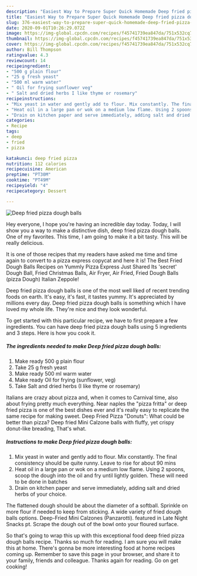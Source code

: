 ```yaml
---
description: "Easiest Way to Prepare Super Quick Homemade Deep fried pizza dough balls"
title: "Easiest Way to Prepare Super Quick Homemade Deep fried pizza dough balls"
slug: 376-easiest-way-to-prepare-super-quick-homemade-deep-fried-pizza-dough-balls
date: 2020-09-01T10:26:29.072Z
image: https://img-global.cpcdn.com/recipes/f45741739ea847da/751x532cq70/deep-fried-pizza-dough-balls-recipe-main-photo.jpg
thumbnail: https://img-global.cpcdn.com/recipes/f45741739ea847da/751x532cq70/deep-fried-pizza-dough-balls-recipe-main-photo.jpg
cover: https://img-global.cpcdn.com/recipes/f45741739ea847da/751x532cq70/deep-fried-pizza-dough-balls-recipe-main-photo.jpg
author: Bill Thompson
ratingvalue: 4.3
reviewcount: 14
recipeingredient:
- "500 g plain flour"
- "25 g fresh yeast"
- "500 ml warm water"
- " Oil for frying sunflower veg"
- " Salt and dried herbs I like thyme or rosemary"
recipeinstructions:
- "Mix yeast in water and gently add to flour. Mix constantly. The final consistency should be quite runny. Leave to rise for about 90 mins"
- "Heat oil in a large pan or wok on a medium low flame. Using 2 spoons, scoop the dough into the oil and fry until lightly golden. These will need to be done in batches"
- "Drain on kitchen paper and serve immediately, adding salt and dried herbs of your choice."
categories:
- Recipe
tags:
- deep
- fried
- pizza

katakunci: deep fried pizza 
nutrition: 112 calories
recipecuisine: American
preptime: "PT30M"
cooktime: "PT49M"
recipeyield: "4"
recipecategory: Dessert

---
```



![Deep fried pizza dough balls](https://img-global.cpcdn.com/recipes/f45741739ea847da/751x532cq70/deep-fried-pizza-dough-balls-recipe-main-photo.jpg)

Hey everyone, I hope you're having an incredible day today. Today, I will show you a way to make a distinctive dish, deep fried pizza dough balls. One of my favorites. This time, I am going to make it a bit tasty. This will be really delicious.

It is one of those recipes that my readers have asked me time and time again to convert to a pizza express copycat and here it is! The Best Fried Dough Balls Recipes on Yummly Pizza Express Just Shared Its &#39;secret&#39; Dough Ball, Fried Christmas Balls, Air Fryer, Air Fried, Fried Dough Balls (pizza Dough) Italian Zeppole!

Deep fried pizza dough balls is one of the most well liked of recent trending foods on earth. It's easy, it's fast, it tastes yummy. It's appreciated by millions every day. Deep fried pizza dough balls is something which I have loved my whole life. They're nice and they look wonderful.


To get started with this particular recipe, we have to first prepare a few ingredients. You can have deep fried pizza dough balls using 5 ingredients and 3 steps. Here is how you cook it.

<!--inarticleads1-->

##### The ingredients needed to make Deep fried pizza dough balls:

1. Make ready 500 g plain flour
1. Take 25 g fresh yeast
1. Make ready 500 ml warm water
1. Make ready  Oil for frying (sunflower, veg)
1. Take  Salt and dried herbs (I like thyme or rosemary)


Italians are crazy about pizza and, when it comes to Carnival time, also about frying pretty much everything. Near naples the &#34;pizza fritta&#34; or deep fried pizza is one of the best dishes ever and it&#39;s really easy to replicate the same recipe for making sweet. Deep Fried Pizza &#34;Donuts&#34;: What could be better than pizza? Deep fried Mini Calzone balls with fluffy, yet crispy donut-like breading, That&#39;s what. 

<!--inarticleads2-->

##### Instructions to make Deep fried pizza dough balls:

1. Mix yeast in water and gently add to flour. Mix constantly. The final consistency should be quite runny. Leave to rise for about 90 mins
1. Heat oil in a large pan or wok on a medium low flame. Using 2 spoons, scoop the dough into the oil and fry until lightly golden. These will need to be done in batches
1. Drain on kitchen paper and serve immediately, adding salt and dried herbs of your choice.


The flattened dough should be about the diameter of a softball. Sprinkle on more flour if needed to keep from sticking. A wide variety of fried dough balls options. Deep-Fried Mini Calzones (Panzarotti). featured in Late Night Snacks pt. Scrape the dough out of the bowl onto your floured surface. 

So that's going to wrap this up with this exceptional food deep fried pizza dough balls recipe. Thanks so much for reading. I am sure you will make this at home. There's gonna be more interesting food at home recipes coming up. Remember to save this page in your browser, and share it to your family, friends and colleague. Thanks again for reading. Go on get cooking!
